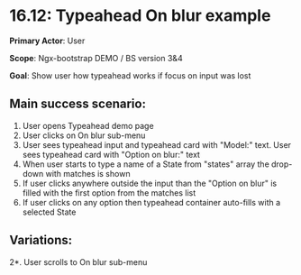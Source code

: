 16.12: Typeahead On blur example
================================
**Primary Actor**: User

**Scope**: Ngx-bootstrap DEMO / BS version 3&4

**Goal**: Show user how typeahead works if focus on input was lost

Main success scenario:
----------------------
1. User opens Typeahead demo page
2. User clicks on On blur sub-menu
3. User sees typeahead input and typeahead card with "Model:" text. User sees typeahead card with "Option on blur:" text
4. When user starts to type a name of a State from "states" array the drop-down with matches is shown
5. If user clicks anywhere outside the input than the "Option on blur" is filled with the first option from the matches list
6. If user clicks on any option then typeahead container auto-fills with a selected State

Variations:
-----------
2*. User scrolls to On blur sub-menu
